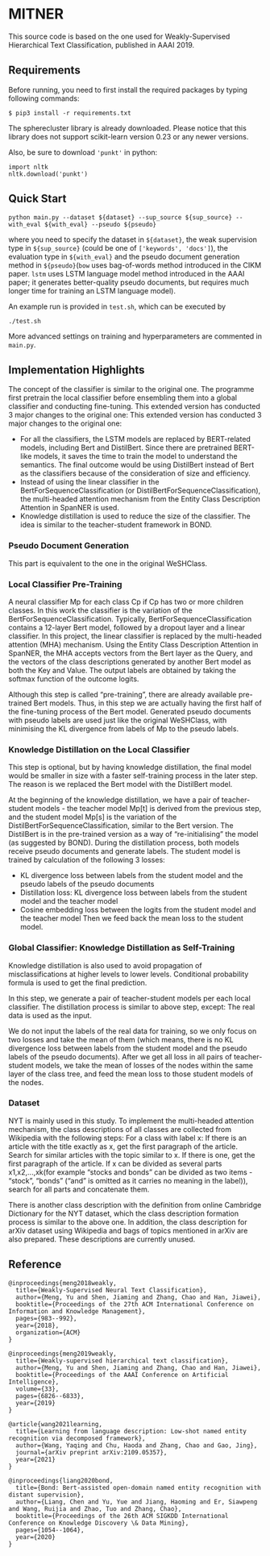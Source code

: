 # MITNER

This source code is based on the one used for Weakly-Supervised Hierarchical Text Classification, published in AAAI 2019.

## Requirements

Before running, you need to first install the required packages by typing following commands:

```
$ pip3 install -r requirements.txt
```

The spherecluster library is already downloaded. Please notice that this library does not support scikit-learn version 0.23 or any newer versions.

Also, be sure to download `'punkt'` in python:

```
import nltk
nltk.download('punkt')
```

## Quick Start

```
python main.py --dataset ${dataset} --sup_source ${sup_source} --with_eval ${with_eval} --pseudo ${pseudo}
```

where you need to specify the dataset in `${dataset}`, the weak supervision type in `${sup_source}` (could be one of `['keywords', 'docs']`), the evaluation type in `${with_eval}` and the pseudo document generation method in `${pseudo}`(`bow` uses bag-of-words method introduced in the CIKM paper. `lstm` uses LSTM language model method introduced in the AAAI paper; it generates better-quality pseudo documents, but requires much longer time for training an LSTM language model).

An example run is provided in `test.sh`, which can be executed by

```
./test.sh
```

More advanced settings on training and hyperparameters are commented in `main.py`.

## Implementation Highlights

The concept of the classifier is similar to the original one. The programme first pretrain the local classifier before ensembling them into a global classifier and conducting fine-tuning. This extended version has conducted 3 major changes to the original one:
This extended version has conducted 3 major changes to the original one:

- For all the classifiers, the LSTM models are replaced by BERT-related models, including Bert and DistilBert. Since there are pretrained BERT-like models, it saves the time to train the model to understand the semantics. The final outcome would be using DistilBert instead of Bert as the classifiers because of the consideration of size and efficiency.
- Instead of using the linear classifier in the BertForSequenceClassification (or DistilBertForSequenceClassification), the multi-headed attention mechanism from the Entity Class Description Attention in SpanNER is used.
- Knowledge distillation is used to reduce the size of the classifier. The idea is similar to the teacher-student framework in BOND.

### Pseudo Document Generation

This part is equivalent to the one in the original WeSHClass.

### Local Classifier Pre-Training

A neural classifier Mp for each class Cp if Cp has two or more children classes. In this work the classifier is the variation of the BertForSequenceClassification. Typically, BertForSequenceClassification contains a 12-layer Bert model, followed by a dropout layer and a linear classifier. In this project, the linear classifier is replaced by the multi-headed attention (MHA) mechanism. Using the Entity Class Description Attention in SpanNER, the MHA accepts vectors from the Bert layer as the Query, and the vectors of the class descriptions generated by another Bert model as both the Key and Value. The output labels are obtained by taking the softmax function of the outcome logits.

Although this step is called “pre-training”, there are already available pre-trained Bert models. Thus, in this step we are actually having the first half of the fine-tuning process of the Bert model. Generated pseudo documents with pseudo labels are used just like the original WeSHClass, with minimising the KL divergence from labels of Mp to the pseudo labels.

### Knowledge Distillation on the Local Classifier

This step is optional, but by having knowledge distillation, the final model would be smaller in size with a faster self-training process in the later step. The reason is we replaced the Bert model with the DistilBert model.

At the beginning of the knowledge distillation, we have a pair of teacher-student models - the teacher model Mp[t] is derived from the previous step, and the student model Mp[s] is the variation of the DistilBertForSequenceClassification, similar to the Bert version. The DistilBert is in the pre-trained version as a way of “re-initialising” the model (as suggested by BOND). During the distillation process, both models receive pseudo documents and generate labels. The student model is trained by calculation of the following 3 losses:

- KL divergence loss between labels from the student model and the pseudo labels of the pseudo documents
- Distillation loss: KL divergence loss between labels from the student model and the teacher model
- Cosine embedding loss between the logits from the student model and the teacher model
  Then we feed back the mean loss to the student model.

### Global Classifier: Knowledge Distillation as Self-Training

Knowledge distillation is also used to avoid propagation of misclassifications at higher levels to lower levels. Conditional probability formula is used to get the final prediction.

In this step, we generate a pair of teacher-student models per each local classifier. The distillation process is similar to above step, except:
The real data is used as the input.

We do not input the labels of the real data for training, so we only focus on two losses and take the mean of them (which means, there is no KL divergence loss between labels from the student model and the pseudo labels of the pseudo documents).
After we get all loss in all pairs of teacher-student models, we take the mean of losses of the nodes within the same layer of the class tree, and feed the mean loss to those student models of the nodes.

### Dataset

NYT is mainly used in this study. To implement the multi-headed attention mechanism, the class descriptions of all classes are collected from Wikipedia with the following steps: For a class with label x:
If there is an article with the title exactly as x, get the first paragraph of the article.
Search for similar articles with the topic similar to x. If there is one, get the first paragraph of the article.
If x can be divided as several parts x1,x2,...,xk(for example “stocks and bonds” can be divided as two items - “stock”, “bonds” (“and” is omitted as it carries no meaning in the label)), search for all parts and concatenate them.

There is another class description with the definition from online Cambridge Dictionary for the NYT dataset, which the class description formation process is similar to the above one. In addition, the class description for arXiv dataset using Wikipedia and bags of topics mentioned in arXiv are also prepared. These descriptions are currently unused.

## Reference

```
@inproceedings{meng2018weakly,
  title={Weakly-Supervised Neural Text Classification},
  author={Meng, Yu and Shen, Jiaming and Zhang, Chao and Han, Jiawei},
  booktitle={Proceedings of the 27th ACM International Conference on Information and Knowledge Management},
  pages={983--992},
  year={2018},
  organization={ACM}
}

@inproceedings{meng2019weakly,
  title={Weakly-supervised hierarchical text classification},
  author={Meng, Yu and Shen, Jiaming and Zhang, Chao and Han, Jiawei},
  booktitle={Proceedings of the AAAI Conference on Artificial Intelligence},
  volume={33},
  pages={6826--6833},
  year={2019}
}

@article{wang2021learning,
  title={Learning from language description: Low-shot named entity recognition via decomposed framework},
  author={Wang, Yaqing and Chu, Haoda and Zhang, Chao and Gao, Jing},
  journal={arXiv preprint arXiv:2109.05357},
  year={2021}
}

@inproceedings{liang2020bond,
  title={Bond: Bert-assisted open-domain named entity recognition with distant supervision},
  author={Liang, Chen and Yu, Yue and Jiang, Haoming and Er, Siawpeng and Wang, Ruijia and Zhao, Tuo and Zhang, Chao},
  booktitle={Proceedings of the 26th ACM SIGKDD International Conference on Knowledge Discovery \& Data Mining},
  pages={1054--1064},
  year={2020}
}
```
